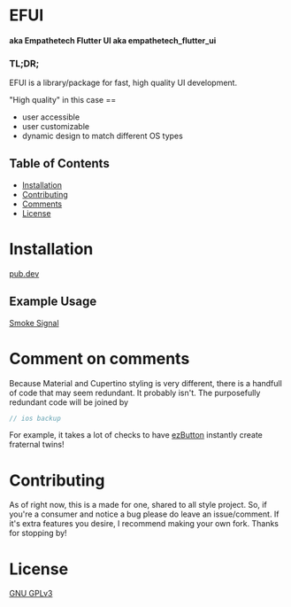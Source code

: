 # EFUI
#### aka Empathetech Flutter UI aka empathetech_flutter_ui

### TL;DR;

EFUI is a library/package for fast, high quality UI development.

"High quality" in this case == 
 - user accessible
 - user customizable
 - dynamic design to match different OS types

## Table of Contents

* [Installation](#installation)
* [Contributing](#contributing)
* [Comments](#comment-on-comments)
* [License](#license)

# Installation

[pub.dev](https://pub.dev/packages/empathetech_flutter_ui/install)

## Example Usage

[Smoke Signal](https://github.com/Empathetech-LLC/smoke_signal)

# Comment on comments

Because Material and Cupertino styling is very different, there is a handfull of code that may seem redundant. It probably isn't. The purposefully redundant code will be joined by

```dart
// ios backup
```

For example, it takes a lot of checks to have [ezButton](file:///lib/src/buttons.dart#ezButton) instantly create fraternal twins!

# Contributing

As of right now, this is a made for one, shared to all style project. So, if you're a consumer and notice a bug please do leave an issue/comment. If it's extra features you desire, I recommend making your own fork. Thanks for stopping by!

# License

[GNU GPLv3](LICENSE)

